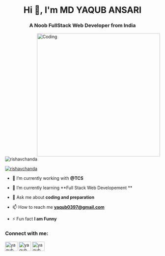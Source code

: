 <h1 align="center">Hi 👋, I'm MD YAQUB ANSARI</h1>
<h3 align="center">A Noob FullStack Web Developer from India</h3>
<img align="right" alt="Coding" width="400" src="https://cdn.dribbble.com/users/1162077/screenshots/3848914/programmer.gif">


<p align="left"> <img src="https://komarev.com/ghpvc/?username=rishavchanda&label=Profile%20views&color=0e75b6&style=flat" alt="rishavchanda" /> </p>

<p align="left"> <a href="https://twitter.com/rishavchanda" target="blank"><img src="https://img.shields.io/twitter/follow/rishavchanda?logo=twitter&style=for-the-badge" alt="rishavchanda" /></a> </p>

- 🔭 I’m currently working with **@TCS**

- 🌱 I’m currently learning **Full Stack Web Developement **

- 💬 Ask me about **coding and preparation**

- 📫 How to reach me **yaqub0397@gmail.com**

- ⚡ Fun fact **I am Funny**

<h3 align="left">Connect with me:</h3>
<p align="left">
<a href="https://twitter.com/yaqub_0397" target="blank"><img align="center" src="https://raw.githubusercontent.com/rahuldkjain/github-profile-readme-generator/master/src/images/icons/Social/twitter.svg" alt="yaqub" height="30" width="40" /></a>
<a href="https://www.linkedin.com/in/md-yaqub-ansari-684283141" target="blank"><img align="center" src="https://raw.githubusercontent.com/rahuldkjain/github-profile-readme-generator/master/src/images/icons/Social/linked-in-alt.svg" alt="yaqub_ansari" height="30" width="40" /></a>
<a href="https://www.instagram.com/talk.siickk/" target="blank"><img align="center" src="https://raw.githubusercontent.com/rahuldkjain/github-profile-readme-generator/master/src/images/icons/Social/instagram.svg" alt="yaqub_ansari" height="30" width="40" /></a>
</p>
